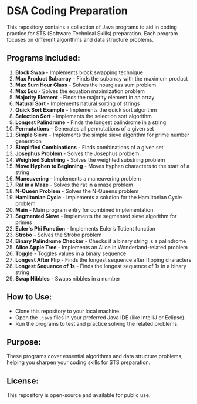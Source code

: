 # DSA Coding Preparation

This repository contains a collection of Java programs to aid in coding practice for STS (Software Technical Skills) preparation. Each program focuses on different algorithms and data structure problems.

## Programs Included:
1. **Block Swap** - Implements block swapping technique
2. **Max Product Subarray** - Finds the subarray with the maximum product
3. **Max Sum Hour Glass** - Solves the hourglass sum problem
4. **Max Equ** - Solves the equation maximization problem
5. **Majority Element** - Finds the majority element in an array
6. **Natural Sort** - Implements natural sorting of strings
7. **Quick Sort Example** - Implements the quick sort algorithm
8. **Selection Sort** - Implements the selection sort algorithm
9. **Longest Palindrome** - Finds the longest palindrome in a string
10. **Permutations** - Generates all permutations of a given set
11. **Simple Sieve** - Implements the simple sieve algorithm for prime number generation
12. **Simplified Combinations** - Finds combinations of a given set
13. **Josephus Problem** - Solves the Josephus problem
14. **Weighted Substring** - Solves the weighted substring problem
15. **Move Hyphen to Beginning** - Moves hyphen characters to the start of a string
16. **Maneuvering** - Implements a maneuvering problem
17. **Rat in a Maze** - Solves the rat in a maze problem
18. **N-Queen Problem** - Solves the N-Queens problem
19. **Hamiltonian Cycle** - Implements a solution for the Hamiltonian Cycle problem
20. **Main** - Main program entry for combined implementation
21. **Segmented Sieve** - Implements the segmented sieve algorithm for primes
22. **Euler's Phi Function** - Implements Euler’s Totient function
23. **Strobo** - Solves the Strobo problem
24. **Binary Palindrome Checker** - Checks if a binary string is a palindrome
25. **Alice Apple Tree** - Implements an Alice in Wonderland-related problem
26. **Toggle** - Toggles values in a binary sequence
27. **Longest After Flip** - Finds the longest sequence after flipping characters
28. **Longest Sequence of 1s** - Finds the longest sequence of 1s in a binary string
29. **Swap Nibbles** - Swaps nibbles in a number

## How to Use:
- Clone this repository to your local machine.
- Open the `.java` files in your preferred Java IDE (like IntelliJ or Eclipse).
- Run the programs to test and practice solving the related problems.

## Purpose:
These programs cover essential algorithms and data structure problems, helping you sharpen your coding skills for STS preparation.

## License:
This repository is open-source and available for public use.
